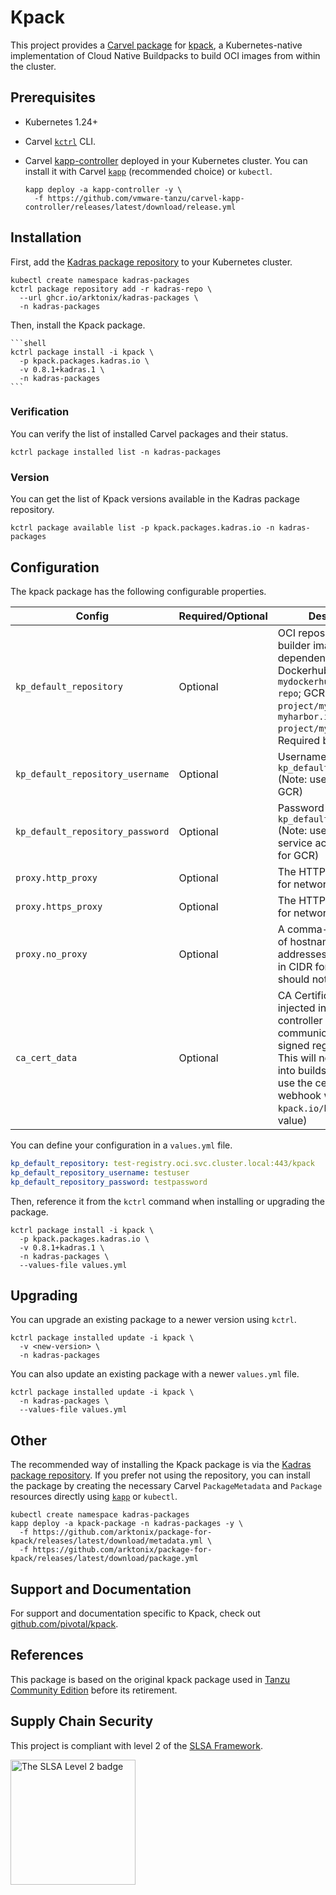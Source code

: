 # Kpack

This project provides a [Carvel package](https://carvel.dev/kapp-controller/docs/latest/packaging) for [kpack](https://github.com/pivotal/kpack), a Kubernetes-native implementation of Cloud Native Buildpacks to build OCI images from within the cluster.

## Prerequisites

* Kubernetes 1.24+
* Carvel [`kctrl`](https://carvel.dev/kapp-controller/docs/latest/install/#installing-kapp-controller-cli-kctrl) CLI.
* Carvel [kapp-controller](https://carvel.dev/kapp-controller) deployed in your Kubernetes cluster. You can install it with Carvel [`kapp`](https://carvel.dev/kapp/docs/latest/install) (recommended choice) or `kubectl`.

  ```shell
  kapp deploy -a kapp-controller -y \
    -f https://github.com/vmware-tanzu/carvel-kapp-controller/releases/latest/download/release.yml
  ```

## Installation

First, add the [Kadras package repository](https://github.com/arktonix/kadras-packages) to your Kubernetes cluster.

  ```shell
  kubectl create namespace kadras-packages
  kctrl package repository add -r kadras-repo \
    --url ghcr.io/arktonix/kadras-packages \
    -n kadras-packages
  ```

Then, install the Kpack package.

    ```shell
    kctrl package install -i kpack \
      -p kpack.packages.kadras.io \
      -v 0.8.1+kadras.1 \
      -n kadras-packages
    ```

### Verification

You can verify the list of installed Carvel packages and their status.

  ```shell
  kctrl package installed list -n kadras-packages
  ```

### Version

You can get the list of Kpack versions available in the Kadras package repository.

  ```shell
  kctrl package available list -p kpack.packages.kadras.io -n kadras-packages
  ```

## Configuration

The kpack package has the following configurable properties.

| Config | Required/Optional | Description |
|--------|---------|-------------|
| `kp_default_repository` | Optional | OCI repository used for builder images and dependencies. Ex: Dockerhub: `mydockerhubusername/my-repo`; GCR: `gcr.io/my-project/my-repo`; Harbor: `myharbor.io/my-project/my-repo`. Required by the [kp cli](https://github.com/vmware-tanzu/kpack-cli).|
| `kp_default_repository_username` | Optional | Username for `kp_default_repository` (Note: use `_json_key` for GCR) |
| `kp_default_repository_password` | Optional | Password for `kp_default_repository` (Note: use contents of service account key json for GCR) |
| `proxy.http_proxy` | Optional | The HTTP proxy to use for network traffic |
| `proxy.https_proxy` | Optional | The HTTPS proxy to use for network traffic |
| `proxy.no_proxy` | Optional | A comma-separated list of hostnames, IP addresses, or IP ranges in CIDR format that should not use a proxy |
| `ca_cert_data` | Optional | CA Certificate to be injected into the kpack controller trust store for communicating with self signed registries. (Note: This will not be injected into builds, you need to use the cert injection webhook with the `kpack.io/build` label value) |

You can define your configuration in a `values.yml` file.

  ```yaml
  kp_default_repository: test-registry.oci.svc.cluster.local:443/kpack
  kp_default_repository_username: testuser
  kp_default_repository_password: testpassword
  ```

Then, reference it from the `kctrl` command when installing or upgrading the package.

  ```shell
  kctrl package install -i kpack \
    -p kpack.packages.kadras.io \
    -v 0.8.1+kadras.1 \
    -n kadras-packages \
    --values-file values.yml
  ```

## Upgrading

You can upgrade an existing package to a newer version using `kctrl`.

  ```shell
  kctrl package installed update -i kpack \
    -v <new-version> \
    -n kadras-packages
  ```

You can also update an existing package with a newer `values.yml` file.

  ```shell
  kctrl package installed update -i kpack \
    -n kadras-packages \
    --values-file values.yml
  ```

## Other

The recommended way of installing the Kpack package is via the [Kadras package repository](https://github.com/arktonix/kadras-packages). If you prefer not using the repository, you can install the package by creating the necessary Carvel `PackageMetadata` and `Package` resources directly using [`kapp`](https://carvel.dev/kapp/docs/latest/install) or `kubectl`.

  ```shell
  kubectl create namespace kadras-packages
  kapp deploy -a kpack-package -n kadras-packages -y \
    -f https://github.com/arktonix/package-for-kpack/releases/latest/download/metadata.yml \
    -f https://github.com/arktonix/package-for-kpack/releases/latest/download/package.yml
  ```

## Support and Documentation

For support and documentation specific to Kpack, check out [github.com/pivotal/kpack](https://github.com/pivotal/kpack).

## References

This package is based on the original kpack package used in [Tanzu Community Edition](https://github.com/vmware-tanzu/community-edition) before its retirement.

## Supply Chain Security

This project is compliant with level 2 of the [SLSA Framework](https://slsa.dev).

<img src="https://slsa.dev/images/SLSA-Badge-full-level2.svg" alt="The SLSA Level 2 badge" width=200>
